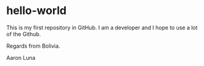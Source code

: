 # hello-world

This is my first repository in GitHub. I am a developer and I hope to use a lot of the Github.

Regards from Bolivia.

Aaron Luna
